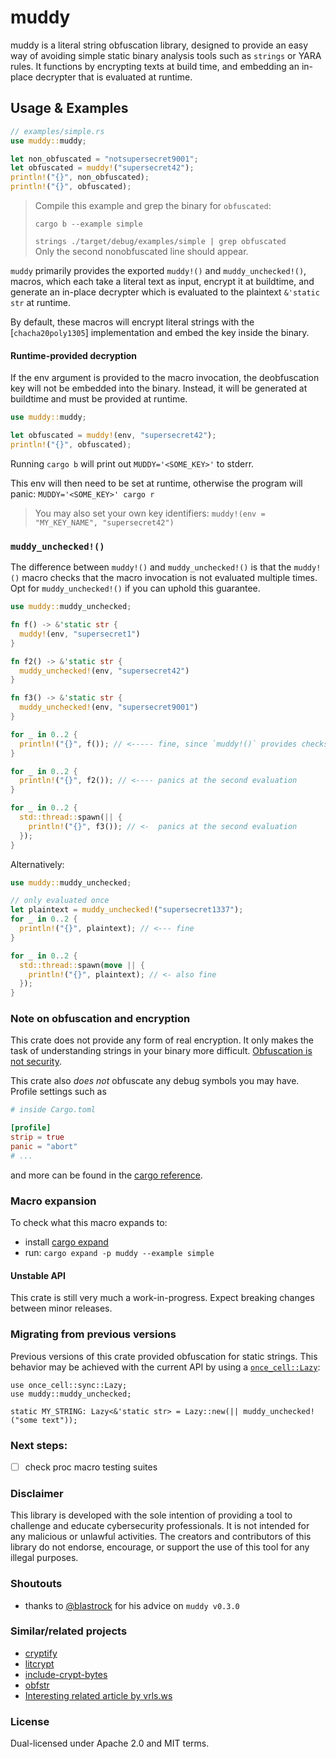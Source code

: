<!-- cargo-rdme start -->

# muddy

muddy is a literal string obfuscation library, designed to provide an easy way of avoiding simple static binary analysis tools such as `strings` or YARA rules.
It functions by encrypting texts at build time, and embedding an in-place decrypter that is evaluated at runtime.


## Usage & Examples

```rust
// examples/simple.rs
use muddy::muddy;

let non_obfuscated = "notsupersecret9001";
let obfuscated = muddy!("supersecret42");
println!("{}", non_obfuscated);
println!("{}", obfuscated);
```  
    
   
> Compile this example and grep the binary for `obfuscated`:  
>
> `cargo b --example simple`  
>
> `strings ./target/debug/examples/simple | grep obfuscated`    
> Only the second nonobfuscated line should appear.
>  
  
  
`muddy` primarily provides the exported `muddy!()` and `muddy_unchecked!()`, macros, which
each take a literal text as input, encrypt it at buildtime, and generate
an in-place decrypter which is evaluated to the plaintext `&'static str` at runtime.


By default, these macros will encrypt literal strings with the [`chacha20poly1305`] implementation
and embed the key inside the binary.  

#### Runtime-provided decryption

If the env argument is provided to the macro invocation, the deobfuscation key
will not be embedded into the binary. Instead, it will be generated at buildtime
and must be provided at runtime.

```rust
use muddy::muddy;

let obfuscated = muddy!(env, "supersecret42");
println!("{}", obfuscated);
```  


Running `cargo b` will print out `MUDDY='<SOME_KEY>'` to stderr.
                                                                                             
This env will then need to be set at runtime, otherwise the program will panic: `MUDDY='<SOME_KEY>' cargo r`

> You may also set your own key identifiers: `muddy!(env = "MY_KEY_NAME", "supersecret42")`
>

### `muddy_unchecked!()`

The difference between `muddy!()` and `muddy_unchecked!()` is that the `muddy!()` macro
checks that the macro invocation is not evaluated multiple times.
Opt for `muddy_unchecked!()` if you can uphold this guarantee.

```rust
use muddy::muddy_unchecked;

fn f() -> &'static str {
  muddy!(env, "supersecret1")
}

fn f2() -> &'static str {
  muddy_unchecked!(env, "supersecret42")
}

fn f3() -> &'static str {
  muddy_unchecked!(env, "supersecret9001")
}

for _ in 0..2 {
  println!("{}", f()); // <----- fine, since `muddy!()` provides checks against multiple evaluations
}

for _ in 0..2 {
  println!("{}", f2()); // <---- panics at the second evaluation
}

for _ in 0..2 {
  std::thread::spawn(|| {
    println!("{}", f3()); // <-  panics at the second evaluation
  });
}
```

Alternatively:
```rust
use muddy::muddy_unchecked;

// only evaluated once
let plaintext = muddy_unchecked!("supersecret1337");
for _ in 0..2 {
  println!("{}", plaintext); // <--- fine
}

for _ in 0..2 {
  std::thread::spawn(move || {
    println!("{}", plaintext); // <- also fine
  });
}
```  


### Note on obfuscation and encryption

This crate does not provide any form of real encryption. It only makes the task of understanding strings
in your binary more difficult. [Obfuscation is not security](https://cwe.mitre.org/data/definitions/656.html).

This crate also _does not_ obfuscate any debug symbols you may have.
Profile settings such as  
```toml
# inside Cargo.toml

[profile]
strip = true
panic = "abort"
# ...
```  
and more can be found in the [cargo reference](https://doc.rust-lang.org/cargo/reference/profiles.html).

### Macro expansion

To check what this macro expands to:
- install [cargo expand](https://github.com/dtolnay/cargo-expand)
- run: `cargo expand -p muddy --example simple`


#### Unstable API

This crate is still very much a work-in-progress. Expect breaking changes between minor
releases.


<!-- cargo-rdme end -->

### Migrating from previous versions

Previous versions of this crate provided obfuscation for static strings. This behavior may be achieved with the current API by using a [`once_cell::Lazy`](https://docs.rs/once_cell/latest/once_cell/sync/struct.Lazy.html):
```
use once_cell::sync::Lazy;
use muddy::muddy_unchecked;

static MY_STRING: Lazy<&'static str> = Lazy::new(|| muddy_unchecked!("some text"));
```

### Next steps:
- [ ]  check proc macro testing suites

### Disclaimer
This library is developed with the sole intention of providing a tool to challenge and educate cybersecurity professionals. It is not intended for any malicious or unlawful activities. The creators and contributors of this library do not endorse, encourage, or support the use of this tool for any illegal purposes.

### Shoutouts
- thanks to [@blastrock](https://github.com/blastrock) for his advice on `muddy v0.3.0`

### Similar/related projects
- [cryptify](https://github.com/dronavallipranav/rust-obfuscator/tree/main/cryptify)
- [litcrypt](https://github.com/anvie/litcrypt.rs)
- [include-crypt-bytes](https://github.com/breakpointninja/include-crypt-bytes)
- [obfstr](https://github.com/CasualX/obfstr)
- [Interesting related article by vrls.ws](https://vrls.ws/posts/2023/06/obfuscating-rust-binaries-using-llvm-obfuscator-ollvm/)

### License

Dual-licensed under Apache 2.0 and MIT terms.
